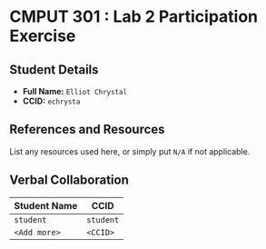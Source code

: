 # CMPUT 301 : Lab 2 Participation Exercise

## Student Details

- **Full Name:** `Elliot Chrystal`
- **CCID:** `echrysta`

## References and Resources

List any resources used here, or simply put `N/A` if not applicable.

## Verbal Collaboration

| Student Name | CCID      |
| ------------ | --------- |
| `student`    | `student` |
| `<Add more>` | `<CCID>`  |
